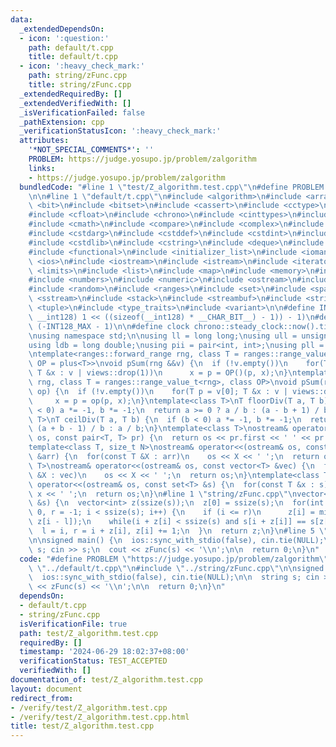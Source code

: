 ```yaml
---
data:
  _extendedDependsOn:
  - icon: ':question:'
    path: default/t.cpp
    title: default/t.cpp
  - icon: ':heavy_check_mark:'
    path: string/zFunc.cpp
    title: string/zFunc.cpp
  _extendedRequiredBy: []
  _extendedVerifiedWith: []
  _isVerificationFailed: false
  _pathExtension: cpp
  _verificationStatusIcon: ':heavy_check_mark:'
  attributes:
    '*NOT_SPECIAL_COMMENTS*': ''
    PROBLEM: https://judge.yosupo.jp/problem/zalgorithm
    links:
    - https://judge.yosupo.jp/problem/zalgorithm
  bundledCode: "#line 1 \"test/Z_algorithm.test.cpp\"\n#define PROBLEM \"https://judge.yosupo.jp/problem/zalgorithm\"\
    \n\n#line 1 \"default/t.cpp\"\n#include <algorithm>\n#include <array>\n#include\
    \ <bit>\n#include <bitset>\n#include <cassert>\n#include <cctype>\n#include <cfenv>\n\
    #include <cfloat>\n#include <chrono>\n#include <cinttypes>\n#include <climits>\n\
    #include <cmath>\n#include <compare>\n#include <complex>\n#include <concepts>\n\
    #include <cstdarg>\n#include <cstddef>\n#include <cstdint>\n#include <cstdio>\n\
    #include <cstdlib>\n#include <cstring>\n#include <deque>\n#include <fstream>\n\
    #include <functional>\n#include <initializer_list>\n#include <iomanip>\n#include\
    \ <ios>\n#include <iostream>\n#include <istream>\n#include <iterator>\n#include\
    \ <limits>\n#include <list>\n#include <map>\n#include <memory>\n#include <new>\n\
    #include <numbers>\n#include <numeric>\n#include <ostream>\n#include <queue>\n\
    #include <random>\n#include <ranges>\n#include <set>\n#include <span>\n#include\
    \ <sstream>\n#include <stack>\n#include <streambuf>\n#include <string>\n#include\
    \ <tuple>\n#include <type_traits>\n#include <variant>\n\n#define INT128_MAX (__int128)(((unsigned\
    \ __int128) 1 << ((sizeof(__int128) * __CHAR_BIT__) - 1)) - 1)\n#define INT128_MIN\
    \ (-INT128_MAX - 1)\n\n#define clock chrono::steady_clock::now().time_since_epoch().count()\n\
    \nusing namespace std;\n\nusing ll = long long;\nusing ull = unsigned long long;\n\
    using ldb = long double;\nusing pii = pair<int, int>;\nusing pll = pair<ll, ll>;\n\
    \ntemplate<ranges::forward_range rng, class T = ranges::range_value_t<rng>, class\
    \ OP = plus<T>>\nvoid pSum(rng &&v) {\n  if (!v.empty())\n    for(T p = v[0];\
    \ T &x : v | views::drop(1))\n      x = p = OP()(p, x);\n}\ntemplate<ranges::forward_range\
    \ rng, class T = ranges::range_value_t<rng>, class OP>\nvoid pSum(rng &&v, OP\
    \ op) {\n  if (!v.empty())\n    for(T p = v[0]; T &x : v | views::drop(1))\n \
    \     x = p = op(p, x);\n}\ntemplate<class T>\nT floorDiv(T a, T b) {\n  if (b\
    \ < 0) a *= -1, b *= -1;\n  return a >= 0 ? a / b : (a - b + 1) / b;\n}\ntemplate<class\
    \ T>\nT ceilDiv(T a, T b) {\n  if (b < 0) a *= -1, b *= -1;\n  return a >= 0 ?\
    \ (a + b - 1) / b : a / b;\n}\ntemplate<class T>\nostream& operator<<(ostream&\
    \ os, const pair<T, T> pr) {\n  return os << pr.first << ' ' << pr.second;\n}\n\
    template<class T, size_t N>\nostream& operator<<(ostream& os, const array<T, N>\
    \ &arr) {\n  for(const T &X : arr)\n    os << X << ' ';\n  return os;\n}\ntemplate<class\
    \ T>\nostream& operator<<(ostream& os, const vector<T> &vec) {\n  for(const T\
    \ &X : vec)\n    os << X << ' ';\n  return os;\n}\ntemplate<class T>\nostream&\
    \ operator<<(ostream& os, const set<T> &s) {\n  for(const T &x : s)\n    os <<\
    \ x << ' ';\n  return os;\n}\n#line 1 \"string/zFunc.cpp\"\nvector<int> zFunc(string\
    \ &s) {\n  vector<int> z(ssize(s));\n  z[0] = ssize(s);\n  for(int i = 1, l =\
    \ 0, r = -1; i < ssize(s); i++) {\n    if (i <= r)\n      z[i] = min(r - i + 1,\
    \ z[i - l]);\n    while(i + z[i] < ssize(s) and s[i + z[i]] == s[z[i]])\n    \
    \  l = i, r = i + z[i], z[i] += 1;\n  }\n  return z;\n}\n#line 5 \"test/Z_algorithm.test.cpp\"\
    \n\nsigned main() {\n  ios::sync_with_stdio(false), cin.tie(NULL);\n\n  string\
    \ s; cin >> s;\n  cout << zFunc(s) << '\\n';\n\n  return 0;\n}\n"
  code: "#define PROBLEM \"https://judge.yosupo.jp/problem/zalgorithm\"\n\n#include\
    \ \"../default/t.cpp\"\n#include \"../string/zFunc.cpp\"\n\nsigned main() {\n\
    \  ios::sync_with_stdio(false), cin.tie(NULL);\n\n  string s; cin >> s;\n  cout\
    \ << zFunc(s) << '\\n';\n\n  return 0;\n}\n"
  dependsOn:
  - default/t.cpp
  - string/zFunc.cpp
  isVerificationFile: true
  path: test/Z_algorithm.test.cpp
  requiredBy: []
  timestamp: '2024-06-29 18:02:37+08:00'
  verificationStatus: TEST_ACCEPTED
  verifiedWith: []
documentation_of: test/Z_algorithm.test.cpp
layout: document
redirect_from:
- /verify/test/Z_algorithm.test.cpp
- /verify/test/Z_algorithm.test.cpp.html
title: test/Z_algorithm.test.cpp
---
```

